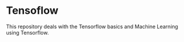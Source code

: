 # Tensoflow
This repository deals with the Tensorflow basics and Machine Learning using Tensorflow.
